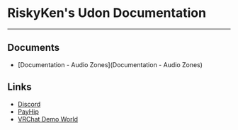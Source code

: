 
# RiskyKen's Udon Documentation

* * *

## Documents

- [Documentation - Audio Zones](Documentation - Audio Zones)

## Links

- [Discord](https://payhip.com/RiskyKen)
- [PayHip](https://payhip.com/RiskyKen)
- [VRChat Demo World](https://vrchat.com/home/world/wrld_c220f9c7-f451-403b-bfae-89165c0eca5d)